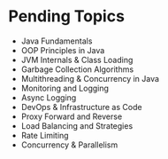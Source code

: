 # Pending Topics

- Java Fundamentals
- OOP Principles in Java
- JVM Internals & Class Loading
- Garbage Collection Algorithms
- Multithreading & Concurrency in Java
- Monitoring and Logging
- Async Logging
- DevOps & Infrastructure as Code
- Proxy Forward and Reverse
- Load Balancing and Strategies
- Rate Limiting
- Concurrency & Parallelism